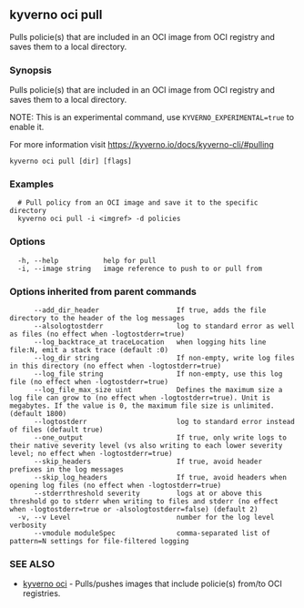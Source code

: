 ## kyverno oci pull

Pulls policie(s) that are included in an OCI image from OCI registry and saves them to a local directory.

### Synopsis

Pulls policie(s) that are included in an OCI image from OCI registry and saves them to a local directory.

  NOTE: This is an experimental command, use `KYVERNO_EXPERIMENTAL=true` to enable it.

  For more information visit https://kyverno.io/docs/kyverno-cli/#pulling

```
kyverno oci pull [dir] [flags]
```

### Examples

```
  # Pull policy from an OCI image and save it to the specific directory
  kyverno oci pull -i <imgref> -d policies
```

### Options

```
  -h, --help           help for pull
  -i, --image string   image reference to push to or pull from
```

### Options inherited from parent commands

```
      --add_dir_header                   If true, adds the file directory to the header of the log messages
      --alsologtostderr                  log to standard error as well as files (no effect when -logtostderr=true)
      --log_backtrace_at traceLocation   when logging hits line file:N, emit a stack trace (default :0)
      --log_dir string                   If non-empty, write log files in this directory (no effect when -logtostderr=true)
      --log_file string                  If non-empty, use this log file (no effect when -logtostderr=true)
      --log_file_max_size uint           Defines the maximum size a log file can grow to (no effect when -logtostderr=true). Unit is megabytes. If the value is 0, the maximum file size is unlimited. (default 1800)
      --logtostderr                      log to standard error instead of files (default true)
      --one_output                       If true, only write logs to their native severity level (vs also writing to each lower severity level; no effect when -logtostderr=true)
      --skip_headers                     If true, avoid header prefixes in the log messages
      --skip_log_headers                 If true, avoid headers when opening log files (no effect when -logtostderr=true)
      --stderrthreshold severity         logs at or above this threshold go to stderr when writing to files and stderr (no effect when -logtostderr=true or -alsologtostderr=false) (default 2)
  -v, --v Level                          number for the log level verbosity
      --vmodule moduleSpec               comma-separated list of pattern=N settings for file-filtered logging
```

### SEE ALSO

* [kyverno oci](kyverno_oci.md)	 - Pulls/pushes images that include policie(s) from/to OCI registries.


